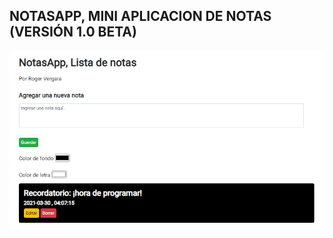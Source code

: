 ## NOTASAPP, MINI APLICACION DE NOTAS (VERSIÓN 1.0 BETA)

![Imagen del programa](https://github.com/Roger-Vergara/Proyectos-Web-Sin-Frameworks/blob/main/NotasApp/photo/photo_complete.png)

